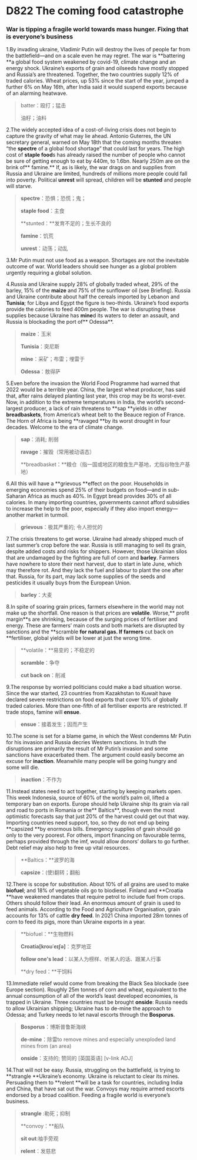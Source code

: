 # D822 The coming food catastrophe
### **War is tipping a fragile world towards mass hunger. Fixing that is everyone’s business**
1.By invading ukraine, Vladimir Putin will destroy the lives of people far from the battlefield—and on a scale even he may regret. The war is **battering **a global food system weakened by covid-19, climate change and an energy shock. Ukraine’s exports of grain and oilseeds have mostly stopped and Russia’s are threatened. Together, the two countries supply 12% of traded calories. Wheat prices, up 53% since the start of the year, jumped a further 6% on May 16th, after India said it would suspend exports because of an alarming heatwave.

> batter：殴打；猛击
 > 
> 油籽；油料
 > 

2.The widely accepted idea of a cost-of-living crisis does not begin to capture the gravity of what may lie ahead. Antonio Guterres, the UN secretary general, warned on May 18th that the coming months threaten “the **spectre** of a global food shortage” that could last for years. The high cost of **staple food**s has already raised the number of people who cannot be sure of getting enough to eat by 440m, to 1.6bn. Nearly 250m are on the brink of** famine.** If, as is likely, the war drags on and supplies from Russia and Ukraine are limited, hundreds of millions more people could fall into poverty. Political **unrest** will spread, children will be **stunted** and people will starve.

> **spectre**：恐惧；恐慌；鬼；
 > 
> **staple food**：主食
 > 
> **stunted：**发育不足的；生长不良的
 > 
> **famine**：饥荒
 > 
> **unrest**：动荡；动乱
 > 

3.Mr Putin must not use food as a weapon. Shortages are not the inevitable outcome of war. World leaders should see hunger as a global problem urgently requiring a global solution.

4.Russia and Ukraine supply 28% of globally traded wheat, 29% of the barley, 15% of the **maize** and 75% of the sunflower oil (see Briefing). Russia and Ukraine contribute about half the cereals imported by Lebanon and **Tunisia**; for Libya and Egypt the figure is two-thirds. Ukraine’s food exports provide the calories to feed 400m people. The war is disrupting these supplies because Ukraine has **mine**d its waters to deter an assault, and Russia is blockading the port of** Odessa**.

> **maize**：玉米
 > 
> **Tunisia**：突尼斯
 > 
> **mine**：采矿；布雷；埋雷于
 > 
> **Odessa**：敖得萨
 > 

5.Even before the invasion the World Food Programme had warned that 2022 would be a terrible year. China, the largest wheat producer, has said that, after rains delayed planting last year, this crop may be its worst-ever. Now, in addition to the extreme temperatures in India, the world’s second-largest producer, a lack of rain threatens to **sap **yields in other **breadbaskets**, from America’s wheat belt to the Beauce region of France. The Horn of Africa is being **ravaged **by its worst drought in four decades. Welcome to the era of climate change.

> **sap**：消耗; 削弱
 > 
> **ravage**：摧毁（常用被动语态）
 > 
> **breadbasket：**粮仓（指一国或地区的粮食生产基地，尤指谷物生产基地）
 > 

6.All this will have a **grievous **effect on the poor. Households in emerging economies spend 25% of their budgets on food—and in sub-Saharan Africa as much as 40%. In Egypt bread provides 30% of all calories. In many importing countries, governments cannot afford subsidies to increase the help to the poor, especially if they also import energy—another market in turmoil.

> **grievous**：极其严重的; 令人担忧的
 > 

7.The crisis threatens to get worse. Ukraine had already shipped much of last summer’s crop before the war. Russia is still managing to sell its grain, despite added costs and risks for shippers. However, those Ukrainian silos that are undamaged by the fighting are full of corn and **barley**. Farmers have nowhere to store their next harvest, due to start in late June, which may therefore rot. And they lack the fuel and labour to plant the one after that. Russia, for its part, may lack some supplies of the seeds and pesticides it usually buys from the European Union.

> **barley**：大麦
 > 

8.In spite of soaring grain prices, farmers elsewhere in the world may not make up the shortfall. One reason is that prices are **volatile**. Worse,** profit margin**s are shrinking, because of the surging prices of fertiliser and energy. These are farmers’ main costs and both markets are disrupted by sanctions and the **scramble **for natural gas. If farmers** cut back on **fertiliser, global yields will be lower at just the wrong time.

> **volatile：**易变的；不稳定的
 > 
> **scramble**：争夺
 > 
> **cut back on**：削减
 > 

9.The response by worried politicians could make a bad situation worse. Since the war started, 23 countries from Kazakhstan to Kuwait have declared severe restrictions on food exports that cover 10% of globally traded calories. More than one-fifth of all fertiliser exports are restricted. If trade stops, famine will **ensue**.

> **ensue**：接着发生；因而产生
 > 

10.The scene is set for a blame game, in which the West condemns Mr Putin for his invasion and Russia decries Western sanctions. In truth the disruptions are primarily the result of Mr Putin’s invasion and some sanctions have exacerbated them. The argument could easily become an excuse for **inaction**. Meanwhile many people will be going hungry and some will die.

> **inaction**：不作为
 > 

11.Instead states need to act together, starting by keeping markets open. This week Indonesia, source of 60% of the world’s palm oil, lifted a temporary ban on exports. Europe should help Ukraine ship its grain via rail and road to ports in Romania or the** Baltics**, though even the most optimistic forecasts say that just 20% of the harvest could get out that way. Importing countries need support, too, so they do not end up being **capsized **by enormous bills. Emergency supplies of grain should go only to the very poorest. For others, import financing on favourable terms, perhaps provided through the imf, would allow donors’ dollars to go further. Debt relief may also help to free up vital resources.

> **Baltics：**波罗的海
 > 
> **capsize**：(使)翻转；翻船
 > 

12.There is scope for substitution. About 10% of all grains are used to make **biofuel**; and 18% of vegetable oils go to biodiesel. Finland and **Croatia **have weakened mandates that require petrol to include fuel from crops. Others should follow their lead. An enormous amount of grain is used to feed animals. According to the Food and Agriculture Organisation, grain accounts for 13% of cattle **dry feed**. In 2021 China imported 28m tonnes of corn to feed its pigs, more than Ukraine exports in a year.

> **biofuel：**生物燃料
 > 
> **Croatia[kroʊˈeɪʃə]**：克罗地亚
 > 
> **follow one's lead**：以某人为榜样、听某人的话、跟某人行事
 > 
> **dry feed：**干饲料
 > 

13.Immediate relief would come from breaking the Black Sea blockade (see Europe section). Roughly 25m tonnes of corn and wheat, equivalent to the annual consumption of all of the world’s least developed economies, is trapped in Ukraine. Three countries must be brought **onside**: Russia needs to allow Ukrainian shipping; Ukraine has to de-mine the approach to Odessa; and Turkey needs to let naval escorts through the **Bosporus**.

> **Bosporus**：博斯普鲁斯海峡
 > 
> **de-mine**：除雷to remove mines and especially unexploded land mines from (an area)
 > 
> **onside**：支持的; 赞同的 [英国英语] [v-link ADJ]
 > 

14.That will not be easy. Russia, struggling on the battlefield, is trying to **strangle **Ukraine’s economy. Ukraine is reluctant to clear its mines. Persuading them to **relent **will be a task for countries, including India and China, that have sat out the war. Convoys may require armed escorts endorsed by a broad coalition. Feeding a fragile world is everyone’s business.

> **strangle** :勒死；抑制
 > 
> **convoy：**船队
 > 
> **sit out**:袖手旁观
 > 
> **relent**：发慈悲
 > 

